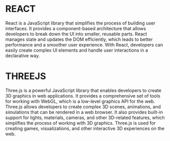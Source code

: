 

# REACT
 React is a JavaScript library that simplifies the process of building user interfaces. It provides a 
component-based architecture that allows developers to break down the UI into smaller, reusable parts. 
React manages state and updates the DOM efficiently, which leads to better performance and a smoother
user experience. With React, developers can easily create complex UI elements and handle user interactions
in a declarative way.

# THREEJS
Three.js is a powerful JavaScript library that enables developers to create 3D graphics in web
applications. It provides a comprehensive set of tools for working with WebGL, which is a  low-level
graphics API for the web. Three.js allows developers to create complex 3D scenes, animations, and 
simulations that can be rendered in a web browser. It also provides built-in support for lights,
materials, cameras, and other 3D-related features, which simplifies the process of working with 3D graphics.
Three.js is used for creating games, visualizations, and other interactive 3D experiences on the web.


